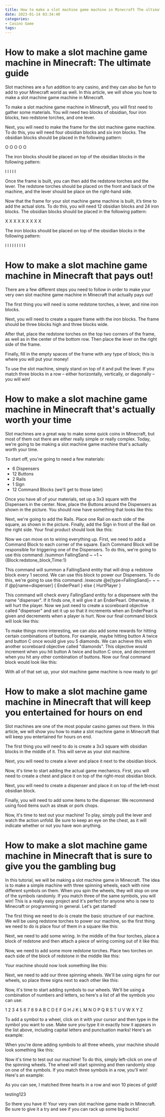 ```yaml
---
title: How to make a slot machine game machine in Minecraft The ultimate guide 
date: 2023-01-14 03:34:40
categories:
- Casino Game
tags:
---
```



#  How to make a slot machine game machine in Minecraft: The ultimate guide 

Slot machines are a fun addition to any casino, and they can also be fun to add to your Minecraft world as well. In this article, we will show you how to make a slot machine game machine in Minecraft.

To make a slot machine game machine in Minecraft, you will first need to gather some materials. You will need two blocks of obsidian, four iron blocks, two redstone torches, and one lever.

Next, you will need to make the frame for the slot machine game machine. To do this, you will need four obsidian blocks and six iron blocks. The obsidian blocks should be placed in the following pattern: 

O O O O O

The iron blocks should be placed on top of the obsidian blocks in the following pattern: 

I I I I I

Once the frame is built, you can then add the redstone torches and the lever. The redstone torches should be placed on the front and back of the machine, and the lever should be place on the right-hand side. 

Now that the frame for your slot machine game machine is built, it’s time to add the actual slots. To do this, you will need 12 obsidian blocks and 24 iron blocks. The obsidian blocks should be placed in the following pattern: 

X X X X X X X X X 

The iron blocks should be placed on top of the obsidian blocks in the following pattern: 

I I I I I I I I I

#  How to make a slot machine game machine in Minecraft that pays out! 

There are a few different steps you need to follow in order to make your very own slot machine game machine in Minecraft that actually pays out!

The first thing you will need is some redstone torches, a lever, and nine iron blocks.

Next, you will need to create a square frame with the iron blocks. The frame should be three blocks high and three blocks wide.

After that, place the redstone torches on the top two corners of the frame, as well as in the center of the bottom row. Then place the lever on the right side of the frame.

Finally, fill in the empty spaces of the frame with any type of block; this is where you will put your money!

To use the slot machine, simply stand on top of it and pull the lever. If you match three blocks in a row – either horizontally, vertically, or diagonally – you will win!

#  How to make a slot machine game machine in Minecraft that's actually worth your time 

Slot machines are a great way to make some quick coins in Minecraft, but most of them out there are either really simple or really complex. Today, we're going to be making a slot machine game machine that's actually worth your time.

To start off, you're going to need a few materials:
- 6 Dispensers
- 12 Buttons
- 2 Rails
- 1 Sign
- 12 Command Blocks (we'll get to those later)

Once you have all of your materials, set up a 3x3 square with the Dispensers in the center. Now, place the Buttons around the Dispensers as shown in the picture. You should now have something that looks like this: 

Next, we're going to add the Rails. Place one Rail on each side of the square, as shown in the picture. Finally, add the Sign in front of the Rail on the right side. Your final product should look like this:  

Now we can move on to wiring everything up. First, we need to add a Command Block to each corner of the square. Each Command Block will be responsible for triggering one of the Dispensers. To do this, we're going to use this command: /summon FallingSand ~ ~1 ~ {Block:redstone_block,Time:1} 

This command will summon a FallingSand entity that will drop a redstone block every 1 second. We can use this block to power our Dispensers. To do this, we're going to use this command: /execute @e[type=FallingSand]~ ~ ~ if @p[name=dispenser] { EnderPearl } else { HurtPlayer } 

This command will check every FallingSand entity for a dispensere with the name "dispenser". If it finds one, it will give it an EnderPearl. Otherwise, it will hurt the player. Now we just need to create a scoreboard objective called "dispenser" and set it up so that it increments when an EnderPearl is given and decrements when a player is hurt. Now our final command block will look like this:  

To make things more interesting, we can also add some rewards for hitting certain combinations of buttons. For example, maybe hitting button A twice and button C once would give you 5 diamonds. We can achieve this with another scoreboard objective called "diamonds". This objective would increment when you hit button A twice and button C once, and decrement when you hit any other combination of buttons. Now our final command block would look like this:  

With all of that set up, your slot machine game machine is now ready to go!

#  How to make a slot machine game machine in Minecraft that will keep you entertained for hours on end 

Slot machines are one of the most popular casino games out there. In this article, we will show you how to make a slot machine game in Minecraft that will keep you entertained for hours on end.

The first thing you will need to do is create a 3x3 square with obsidian blocks in the middle of it. This will serve as your slot machine.

Next, you will need to create a lever and place it next to the obsidian block.

Now, it's time to start adding the actual game mechanics. First, you will need to create a chest and place it on top of the right-most obsidian block.

Next, you will need to create a dispenser and place it on top of the left-most obsidian block.

Finally, you will need to add some items to the dispenser. We recommend using food items such as steak or pork chops.

Now, it's time to test out your machine! To play, simply pull the lever and watch the action unfold. Be sure to keep an eye on the chest, as it will indicate whether or not you have won anything.

#  How to make a slot machine game machine in Minecraft that is sure to give you the gambling bug

In this tutorial, we will be making a slot machine game in Minecraft. The idea is to make a simple machine with three spinning wheels, each with nine different symbols on them. When you spin the wheels, they will stop on one of the symbols randomly. If you match three of the same symbols, you will win! This is a really easy project and it's perfect for anyone who is new to Minecraft or programming in general. Let's get started!

The first thing we need to do is create the basic structure of our machine. We will be using redstone torches to power our machine, so the first thing we need to do is place four of them in a square like this:

Next, we need to add some wiring. In the middle of the four torches, place a block of redstone and then attach a piece of wiring coming out of it like this:

Now, we need to add some more redstone torches. Place two torches on each side of the block of redstone in the middle like this:

Your machine should now look something like this:

Next, we need to add our three spinning wheels. We'll be using signs for our wheels, so place three signs next to each other like this:

Now, it's time to start adding symbols to our wheels. We'll be using a combination of numbers and letters, so here's a list of all the symbols you can use:

1 2 3 4 5 6 7 8 9 A B C D E F G H J K L M N O P Q R S T U V W X Y Z


 To add a symbol to a wheel, click on it with your cursor and then type in the symbol you want to use. Make sure you type it in exactly how it appears in the list above, including capital letters and punctuation marks! Here's an example:

When you're done adding symbols to all three wheels, your machine should look something like this:

Now it's time to test out our machine! To do this, simply left-click on one of the spinning wheels. The wheel will start spinning and then randomly stop on one of the symbols. If you match three symbols in a row, you'll win! Here's an example:

  As you can see, I matched three hearts in a row and won 10 pieces of gold!

 testing123 

 So there you have it! Your very own slot machine game made in Minecraft. Be sure to give it a try and see if you can rack up some big bucks!